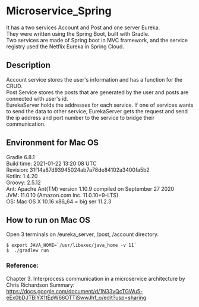 # Microservice_Spring
It has a two services Account and Post and one server Eureka.  
They were written using the Spring Boot, built with Gradle.  
Two services are made of Spring boot in MVC framework, and the service registry used the Netflix Eureka in Spring Cloud.

## Description
Account service stores the user's information and has a function for the CRUD.   
Post Service stores the posts that are generated by the user and posts are connected with user's id.   
EurekaServer holds the addresses for each service. If one of services wants to send the data to other service, EurekaServer gets the request and send the ip address and port number to the service to bridge their communication.

## Environment for Mac OS
Gradle 6.8.1  
Build time:   2021-01-22 13:20:08 UTC  
Revision:     31f14a87d93945024ab7a78de84102a3400fa5b2  
Kotlin:       1.4.20  
Groovy:       2.5.12  
Ant:          Apache Ant(TM) version 1.10.9 compiled on September 27 2020  
JVM:          11.0.10 (Amazon.com Inc. 11.0.10+9-LTS)  
OS:           Mac OS X 10.16 x86_64 = big ser 11.2.3  

## How to run on Mac OS
Open 3 terminals on /eureka_server, /post, /account directory. <br>
```
$ export JAVA_HOME=`/usr/libexec/java_home -v 11`  
$  ./gradlew run  
```

### Reference: 
Chapter 3. Interprocess communication in a microservice architecture by Chris Richardson Summary: https://docs.google.com/document/d/1N33vQcTGWu5-eEx0bDJTBiYX1tEpW66OTTiSwwJhf_o/edit?usp=sharing
